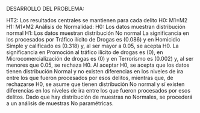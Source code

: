 DESARROLLO DEL PROBLEMA:

HT2: Los resultados centrales se mantienen para cada delito
H0: M1=M2
H1: M1≠M2
Análisis de Normalidad:
H0: Los datos muestran distribución normal
H1: Los datos muestran distribución No normal
La significancia en los procesados por Tráfico ilícito de Drogas es (0.086) y en Homicidio Simple y calificado es (0.318) y, al ser mayor a 0.05, se acepta H0.
La significancia en Promoción al tráfico ilícito de drogas es (0), en Microcomercialización de drogas es (0) y en Terrorismo es (0.002) y, al ser menores que 0.05, se rechaza H0.
Al aceptar H0, se acepta que los datos tienen distribución Normal y no existen diferencias en los niveles de ira entre los que fueron procesados por esos delitos, mientras que, de rechazarse H0, se asume que tienen distribución No normal y sí existen diferencias en los niveles de ira entre los que fueron procesados por esos delitos.
Dado que hay distribución de muestras no Normales, se procederá a un análisis de muestras No paramétricas.
